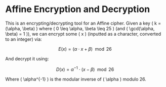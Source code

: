 # Affine Encryption and Decryption

This is an encrypting/decrypting tool for an Affine cipher. Given a key \( k = (\alpha, \beta) \) where \( 0 \leq \alpha, \beta \leq 25 \) (and \( \gcd(\alpha, \beta) = 1 \)), we can encrypt some \( x \) (inputted as a character, converted to an integer) via:

$$
E(x) = (\alpha \cdot x + \beta) \mod 26
$$

And decrypt it using:

$$
D(x) = \alpha^{-1} \cdot (x - \beta) \mod 26
$$

Where \( \alpha^{-1} \) is the modular inverse of \( \alpha \) modulo 26.
